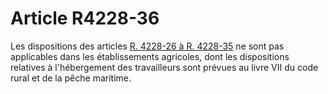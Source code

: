 # Article R4228-36

Les dispositions des articles [R. 4228-26 à R. 4228-35][1] ne sont pas applicables dans les établissements agricoles, dont les dispositions relatives à l'hébergement des travailleurs sont prévues au livre VII du code rural et de la pêche maritime.

 [1]: /affichCodeArticle.do?cidTexte=LEGITEXT000006072050&idArticle=LEGIARTI000018489276&dateTexte=&categorieLien=cid